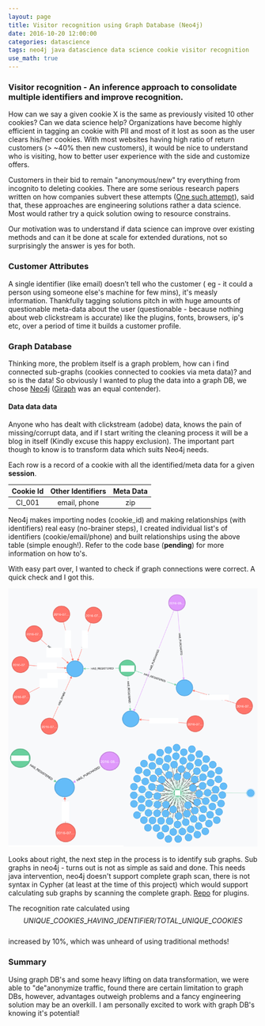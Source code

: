 ```yaml
---
layout: page
title: Visitor recognition using Graph Database (Neo4j)
date: 2016-10-20 12:00:00
categories: datascience
tags: neo4j java datascience data science cookie visitor recognition
use_math: true
---
```


### Visitor recognition - An inference approach to consolidate multiple identifiers and improve recognition.
How can we say a given cookie X is the same as previously visited 10 other cookies? Can we data science help?
Organizations have become highly efficient in tagging an cookie with PII and most of it lost as soon as the user clears his/her cookies. With most websites having high ratio of return customers (> ~40% then new customers), it would be nice to understand who is visiting, how to better user experience with the side and customize offers.

Customers in their bid to remain "anonymous/new" try everything from incognito to deleting cookies. There are some serious research papers written on how companies subvert these attempts ([One such attempt](https://panopticlick.eff.org)), said that, these approaches are engineering solutions rather a data science. Most would rather try a quick solution owing to resource constrains.

Our motivation was to understand if data science can improve over existing methods and can it be done at scale for extended durations, not so surprisingly the answer is yes for both.

### Customer Attributes
A single identifier (like email) doesn’t tell who the customer ( eg - it could a person using someone else's machine for few mins), it's measly information. Thankfully tagging solutions pitch in with huge amounts of questionable meta-data about the user (questionable - because nothing about web clickstream is accurate) like the plugins, fonts, browsers, ip's etc, over a period of time it builds a customer profile.

### Graph Database
Thinking more, the problem itself is a graph problem, how can i find connected sub-graphs (cookies connected to cookies via meta data)? and so is the data! So obviously I wanted to plug the data into a graph DB, we chose [Neo4j](https://neo4j.com/) ([Giraph](http://giraph.apache.org/) was an equal contender).

#### Data data data
Anyone who has dealt with clickstream (adobe) data, knows the pain of missing/corrupt data, and if I start writing the cleaning process it will be a blog in itself (Kindly excuse this happy exclusion). The important part though to know is to transform data which suits Neo4j needs.

Each row is a record of a cookie with all the identified/meta data for a given **session**.

|Cookie Id   | Other Identifiers | Meta Data |
|:----------:|:-----------------:|:---------:|
|CI_001      | email, phone      | zip       |

Neo4j makes importing nodes (cookie_id) and making relationships (with identifiers) real easy (no-brainer steps), I created individual list's of identifiers (cookie/email/phone) and built relationships using the above table (simple enough!). Refer to the code base (**pending**) for more information on how to's.

With easy part over, I wanted to check if graph connections were correct. A quick check and I got this.

![Image description](/images/graph_example_connection.png)

Looks about right, the next step in the process is to identify sub graphs. Sub graphs in neo4j - turns out is not as simple as said and done. This needs java intervention, neo4j doesn't support complete graph scan, there is not syntax in Cypher (at least at the time of this project) which would support calculating sub graphs by scanning the complete graph. [Repo](https://github.com/SreekanthMahesala/neo-plugins) for plugins.

The recognition rate calculated using
 $$UNIQUE\_COOKIES\_HAVING\_IDENTIFIER/TOTAL\_UNIQUE\_COOKIES$$  
increased by 10%, which was unheard of using traditional methods!

### Summary
Using graph DB's and some heavy lifting on data transformation, we were able to "de"anonymize traffic, found there are certain limitation to graph DBs, however, advantages outweigh problems and a fancy engineering solution may be an overkill. I am personally excited to work with graph DB's knowing it's potential!
